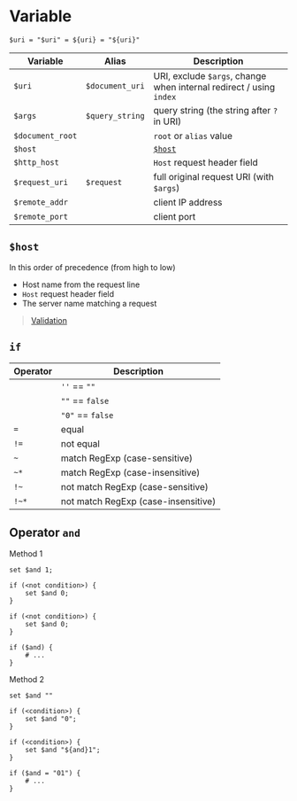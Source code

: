 # Variable

```nginx
$uri = "$uri" = ${uri} = "${uri}"
```

| Variable | Alias | Description |
|-|-|-|
| `$uri` | `$document_uri` | URI, exclude `$args`, change when internal redirect / using `index` |
| `$args` | `$query_string` | query string (the string after `?` in URI) |
| `$document_root` |  | `root` or `alias` value |
| `$host` |  | [`$host`](#host) |
| `$http_host` |  | `Host` request header field |
| `$request_uri` | `$request` | full original request URI (with `$args`) |
| `$remote_addr` |  | client IP address |
| `$remote_port` |  | client port |

## `$host`

In this order of precedence (from high to low)

- Host name from the request line
- `Host` request header field
- The server name matching a request

> [Validation](host.md#validation)

## `if`

| Operator | Description |
|-|-|
| | `''` == `""` |
| | `""` == `false` |
| | `"0"` == `false` |
| `=` | equal |
| `!=` | not equal |
| `~` | match RegExp (case-sensitive) |
| `~*` | match RegExp (case-insensitive) |
| `!~` | not match RegExp (case-sensitive) |
| `!~*` | not match RegExp (case-insensitive) |

## Operator `and`

Method 1

```nginx
set $and 1;

if (<not condition>) {
    set $and 0;
}

if (<not condition>) {
    set $and 0;
}

if ($and) {
    # ...
}
```

Method 2

```nginx
set $and ""

if (<condition>) {
    set $and "0";
}

if (<condition>) {
    set $and "${and}1";
}

if ($and = "01") {
    # ...
}
```
